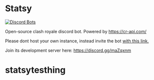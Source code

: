 # Statsy

<a href="https://discordbots.org/bot/statsy">
  <img src="https://discordbots.org/api/widget/347006499677143041.png" alt="Discord Bots" />
</a>

Open-source clash royale discord bot. Powered by https://cr-api.com/

Please dont host your own instance, instead invite the bot [with this link.](https://discordapp.com/oauth2/authorize?client_id=347006499677143041&scope=bot&permissions=314432)

Join its development server here: https://discord.gg/maZqxnm
# statsytesthing
